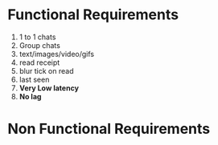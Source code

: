 # Functional Requirements

1. 1 to 1 chats
2. Group chats
3. text/images/video/gifs
4. read receipt
5. blur tick on read
6. last seen
7. **Very Low latency**
8. **No lag**

# Non Functional Requirements 

